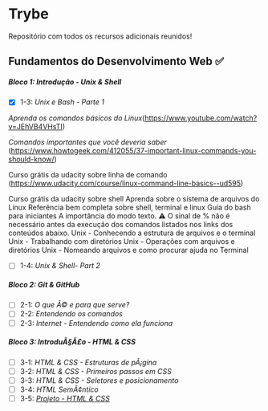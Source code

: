 # Trybe

Repositório com todos os recursos adicionais reunidos!

## Fundamentos do Desenvolvimento Web :white_check_mark:

##### Bloco 1: Introdução - Unix & Shell

- [x] 1-3: _Unix e Bash - Parte 1_

_Aprenda os comandos básicos do Linux_(https://www.youtube.com/watch?v=JEhVB4VHsTI)

*Comandos importantes que você deveria saber* (https://www.howtogeek.com/412055/37-important-linux-commands-you-should-know/)

Curso grátis da udacity sobre linha de comando (https://www.udacity.com/course/linux-command-line-basics--ud595)

Curso grátis da udacity sobre shell
Aprenda sobre o sistema de arquivos do Linux
Referência bem completa sobre shell, terminal e linux
Guia do bash para iniciantes
A importância do modo texto.
⚠️ O sinal de % não é necessário antes da execução dos comandos listados nos links dos conteúdos abaixo.
Unix - Conhecendo a estrutura de arquivos e o terminal
Unix - Trabalhando com diretórios
Unix - Operações com arquivos e diretórios
Unix - Nomeando arquivos e como procurar ajuda no Terminal

- [ ] 1-4: _Unix & Shell- Part 2_

##### Bloco 2: Git & GitHub

- [ ] 2-1: _O que Ã© e para que serve?_
- [ ] 2-2: _Entendendo os comandos_
- [ ] 2-3: _Internet - Entendendo como ela funciona_

##### Bloco 3: IntroduÃ§Ã£o - HTML & CSS

- [ ] 3-1: _HTML & CSS - Estruturas de pÃ¡gina_
- [ ] 3-2: _HTML & CSS - Primeiros passos em CSS_
- [ ] 3-3: _HTML & CSS - Seletores e posicionamento_
- [ ] 3-4: _HTML SemÃ¢ntico_
- [ ] 3-5: _[Projeto - HTML & CSS]()_
